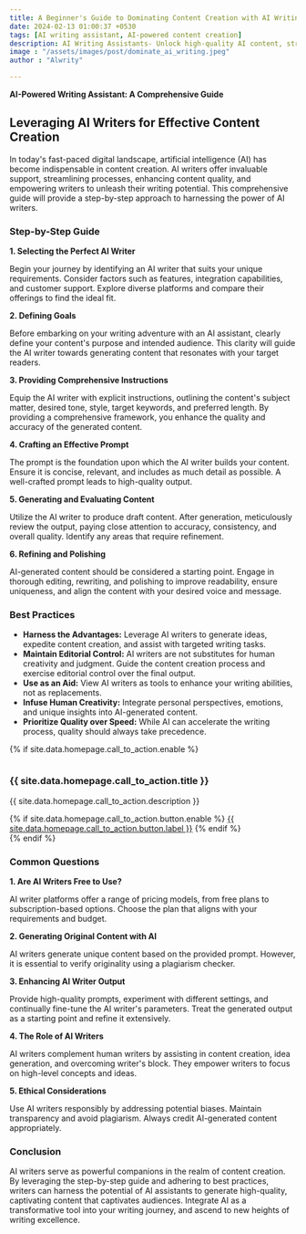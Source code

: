 ```yaml
---
title: A Beginner's Guide to Dominating Content Creation with AI Writing
date: 2024-02-13 01:00:37 +0530
tags: [AI writing assistant, AI-powered content creation]
description: AI Writing Assistants- Unlock high-quality AI content, streamline processes, and ignite your writing potential. Learn the comprehensive guide to utilizing AI writers for exceptional content creation today.
image : "/assets/images/post/dominate_ai_writing.jpeg"
author : "Alwrity"

---
```


**AI-Powered Writing Assistant: A Comprehensive Guide**

## Leveraging AI Writers for Effective Content Creation

In today's fast-paced digital landscape, artificial intelligence (AI) has become indispensable in content creation. AI writers offer invaluable support, streamlining processes, enhancing content quality, and empowering writers to unleash their writing potential. This comprehensive guide will provide a step-by-step approach to harnessing the power of AI writers.

### Step-by-Step Guide

**1. Selecting the Perfect AI Writer**

Begin your journey by identifying an AI writer that suits your unique requirements. Consider factors such as features, integration capabilities, and customer support. Explore diverse platforms and compare their offerings to find the ideal fit.

**2. Defining Goals**

Before embarking on your writing adventure with an AI assistant, clearly define your content's purpose and intended audience. This clarity will guide the AI writer towards generating content that resonates with your target readers.

**3. Providing Comprehensive Instructions**

Equip the AI writer with explicit instructions, outlining the content's subject matter, desired tone, style, target keywords, and preferred length. By providing a comprehensive framework, you enhance the quality and accuracy of the generated content.

**4. Crafting an Effective Prompt**

The prompt is the foundation upon which the AI writer builds your content. Ensure it is concise, relevant, and includes as much detail as possible. A well-crafted prompt leads to high-quality output.

**5. Generating and Evaluating Content**

Utilize the AI writer to produce draft content. After generation, meticulously review the output, paying close attention to accuracy, consistency, and overall quality. Identify any areas that require refinement.

**6. Refining and Polishing**

AI-generated content should be considered a starting point. Engage in thorough editing, rewriting, and polishing to improve readability, ensure uniqueness, and align the content with your desired voice and message.

### Best Practices

* **Harness the Advantages:** Leverage AI writers to generate ideas, expedite content creation, and assist with targeted writing tasks.
* **Maintain Editorial Control:** AI writers are not substitutes for human creativity and judgment. Guide the content creation process and exercise editorial control over the final output.
* **Use as an Aid:** View AI writers as tools to enhance your writing abilities, not as replacements.
* **Infuse Human Creativity:** Integrate personal perspectives, emotions, and unique insights into AI-generated content.
* **Prioritize Quality over Speed:** While AI can accelerate the writing process, quality should always take precedence.


<!-- call_to_action -->
{% if site.data.homepage.call_to_action.enable %}
<section class="section pt-0">
  <div class="container">
    <div class="row">
      <div class="col-lg-8 mx-auto">
        <div class="row shadow bg-white p-5">
          <div class="col-md-4 text-center text-md-left mb-4 mb-lg-0">
            <img src="{{ site.data.homepage.call_to_action.image | relative_url }}" class="mr-4 img-fluid rounded" alt=""></div>
          <div class="col-md-8 text-center text-md-left">
            <h3 class="mt-0">{{ site.data.homepage.call_to_action.title }}</h3>
            <p>{{ site.data.homepage.call_to_action.description }}</p>
            {% if site.data.homepage.call_to_action.button.enable %}
            <a href="{{ site.data.homepage.call_to_action.button.link | relative_url }}"
              class="btn btn-primary">{{ site.data.homepage.call_to_action.button.label }}</a>
            {% endif %}
          </div>
        </div>
      </div>
    </div>
  </div>
</section>
{% endif %}
<!-- /call_to_action -->

### Common Questions

**1. Are AI Writers Free to Use?**

AI writer platforms offer a range of pricing models, from free plans to subscription-based options. Choose the plan that aligns with your requirements and budget.

**2. Generating Original Content with AI**

AI writers generate unique content based on the provided prompt. However, it is essential to verify originality using a plagiarism checker.

**3. Enhancing AI Writer Output**

Provide high-quality prompts, experiment with different settings, and continually fine-tune the AI writer's parameters. Treat the generated output as a starting point and refine it extensively.

**4. The Role of AI Writers**

AI writers complement human writers by assisting in content creation, idea generation, and overcoming writer's block. They empower writers to focus on high-level concepts and ideas.

**5. Ethical Considerations**

Use AI writers responsibly by addressing potential biases. Maintain transparency and avoid plagiarism. Always credit AI-generated content appropriately.

### Conclusion

AI writers serve as powerful companions in the realm of content creation. By leveraging the step-by-step guide and adhering to best practices, writers can harness the potential of AI assistants to generate high-quality, captivating content that captivates audiences. Integrate AI as a transformative tool into your writing journey, and ascend to new heights of writing excellence.
